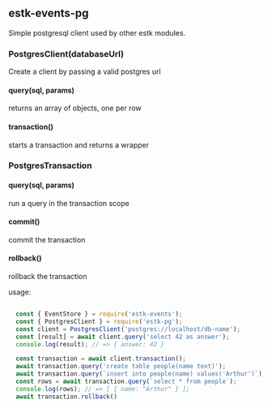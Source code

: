 ## estk-events-pg

Simple postgresql client used by other estk modules.

### PostgresClient(databaseUrl)

Create a client by passing a valid postgres url

#### query(sql, params)

returns an array of objects, one per row

#### transaction()

starts a transaction and returns a wrapper

### PostgresTransaction

#### query(sql, params)

run a query in the transaction scope

#### commit()

commit the transaction

#### rollback()

rollback the transaction

usage: 

```javascript

  const { EventStore } = require('estk-events');
  const { PostgresClient } = require('estk-pg');
  const client = PostgresClient('postgres://localhost/db-name');
  const [result] = await client.query('select 42 as answer');
  console.log(result); // => { answer: 42 }

  const transaction = await client.transaction();
  await transaction.query('create table people(name text)');
  await transaction.query(`insert into people(name) values('Arthur')`);
  const rows = await transaction.query(`select * from people`);
  console.log(rows); // => [ { name: "Arthur" } ];
  await transaction.rollback()
```
